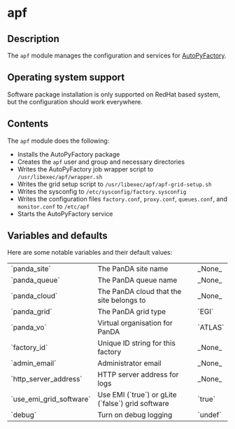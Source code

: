 # apf
## Description

The `apf` module manages the configuration and services for [AutoPyFactory](https://svnweb.cern.ch/trac/panda/browser/panda-autopyfactory).

## Operating system support

Software package installation is only supported on RedHat based system, but the configuration should work everywhere.

## Contents

The `apf` module does the following:

* Installs the AutoPyFactory package
* Creates the `apf` user and group and necessary directories
* Writes the AutoPyFactory job wrapper script to `/usr/libexec/apf/wrapper.sh`
* Writes the grid setup script to `/usr/libexec/apf/apf-grid-setup.sh`
* Writes the sysconfig to `/etc/sysconfig/factory.sysconfig`
* Writes the configuration files `factory.conf`, `proxy.conf`, `queues.conf`, and `monitor.conf` to `/etc/apf`
* Starts the AutoPyFactory service

## Variables and defaults

Here are some notable variables and their default values:

<table>
  <tr><td>`panda_site`</td><td>The PanDA site name</td><td>_None_</td></tr>
  <tr><td>`panda_queue`</td><td>The PanDA queue name</td><td>_None_</td></tr>
  <tr><td>`panda_cloud`</td><td>The PanDA cloud that the site belongs to</td><td>_None_</td></tr>
  <tr><td>`panda_grid`</td><td>The PanDA grid type</td><td>`EGI`</td></tr>
  <tr><td>`panda_vo`</td><td>Virtual organisation for PanDA</td><td>`ATLAS`</td></tr>
  <tr><td>`factory_id`</td><td>Unique ID string for this factory</td><td>_None_</td></tr>
  <tr><td>`admin_email`</td><td>Administrator email</td><td>_None_</td></tr>
  <tr><td>`http_server_address`</td><td>HTTP server address for logs</td><td>_None_</td></tr>
  <tr><td>`use_emi_grid_software`</td><td>Use EMI (`true`) or gLite (`false`) grid software</td><td>`true`</td></tr>
  <tr><td>`debug`</td><td>Turn on debug logging</td><td>`undef`</td></tr>
</table>
